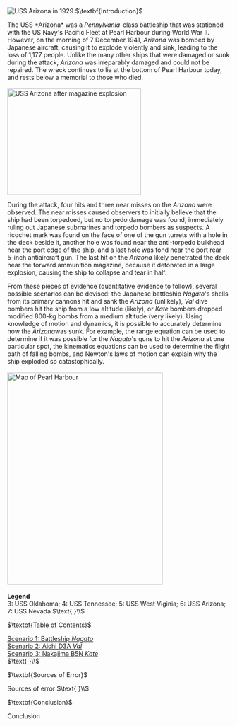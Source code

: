 <html>
<head>
<title>CSI Project - Main</title>
<script type="text/x-mathjax-config">
  MathJax.Hub.Config({tex2jax: {inlineMath: [['$','$'], ['\\(','\\)']]}});
</script>
<script type="text/javascript" async
  src="https://cdn.mathjax.org/mathjax/latest/MathJax.js?config=TeX-AMS_CHTML">
</script>
</head>
<body>
<img src="https://upload.wikimedia.org/wikipedia/commons/1/11/Arizona_%28BB39%29_Port_Bow%2C_Underway_-_NARA_-_5900075_-_1930.jpg" alt="USS Arizona in 1929">
$\textbf{Introduction}$
<p>
The USS *Arizona* was a <i>Pennylvania</i>-class battleship that was stationed with the US Navy's Pacific Fleet at Pearl Harbour during World War II. However, on the morning of 7 December 1941, <i>Arizona</i> was bombed by Japanese aircraft, causing it to explode violently and sink, leading to the loss of 1,177 people. Unlike the many other ships that were damaged or sunk during the attack, <i>Arizona</i> was irreparably damaged and could not be repaired. The wreck continues to lie at the bottom of Pearl Harbour today, and rests below a memorial to those who died.<br><br>
<img src="https://upload.wikimedia.org/wikipedia/commons/0/09/The_USS_Arizona_%28BB-39%29_burning_after_the_Japanese_attack_on_Pearl_Harbor_-_NARA_195617_-_Edit.jpg" alt="USS Arizona after magazine explosion" width="303" height="240">
</p>
<p>
During the attack, four hits and three near misses on the <i>Arizona</i> were observed. The near misses caused observers to initially believe that the ship had been torpedoed, but no torpedo damage was found, immediately ruling out Japanese submarines and torpedo bombers as suspects. A ricochet mark was found on the face of one of the gun turrets with a hole in the deck beside it, another hole was found near the anti-torpedo bulkhead near the port edge of the ship, and a last hole was fond near the port rear 5-inch antiaircraft gun. The last hit on the <i>Arizona</i> likely penetrated the deck near the forward ammunition magazine, because it detonated in a large explosion, causing the ship to collapse and tear in half.
</p>
<p>
From these pieces of evidence (quantitative evidence to follow), several possible scenarios can be devised: the Japanese battleship <i>Nagato</i>'s shells from its primary cannons hit and sank the <i>Arizona</i> (unlikely), <i>Val</i> dive bombers hit the ship from a low altitude (likely), or <i>Kate</i> bombers dropped modified 800-kg bombs from a medium altitude (very likely). Using knowledge of motion and dynamics, it is possible to accurately determine how the <i>Arizona</i>was sunk. For example, the range equation can be used to determine if it was possible for the <i>Nagato</i>'s guns to hit the <i>Arizona</i> at one particular spot, the kinematics equations can be used to determine the flight path of falling bombs, and Newton's laws of motion can explain why the ship exploded so catastophically.<br><br>
<img src="https://upload.wikimedia.org/wikipedia/commons/4/4e/Pearlmap2.png" alt="Map of Pearl Harbour" width="352" height="480"><br><br>
<b>Legend</b><br>
3: USS Oklahoma; 4: USS Tennessee; 5: USS West Viginia; 6: USS Arizona; 7: USS Nevada
$\text{ }\\$
</p>
$\textbf{Table of Contents}$
<p>
<a href="https://jchenrgss.github.io/scenario1.html">Scenario 1: Battleship <i>Nagato</i></a><br>
<a href="https://jchenrgss.github.io/scenario2.html">Scenario 2: Aichi D3A <i>Val</i></a><br>
<a href="https://jchenrgss.github.io/scenario3.html">Scenario 3: Nakajima B5N <i>Kate</i></a><br>
$\text{ }\\$
</p>
$\textbf{Sources of Error}$
<p>
Sources of error
$\text{ }\\$
</p>
$\textbf{Conclusion}$
<p>
Conclusion
</p>
</body>
</html>
